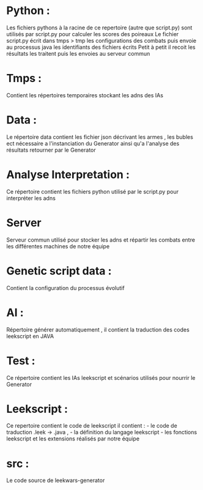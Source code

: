 # Python :

Les fichiers pythons à la racine de ce repertoire (autre que script.py) sont utilisés par script.py pour calculer les scores des poireaux 
Le fichier script.py écrit dans tmps > tmp les configurations des combats puis envoie au processus java les identifiants des fichiers écrits 
Petit à petit il recoit les résultats les traitent puis les envoies au serveur commun 

# Tmps :

Contient les répertoires temporaires stockant les adns des IAs 

# Data :

Le répertoire data contient les fichier json décrivant les armes , les bubles ect nécessaire a l'instanciation du Generator ainsi qu'a l'analyse des résultats retourner par le Generator

# Analyse Interpretation :

Ce répertoire contient les fichiers python utilisé par le script.py pour interpréter les adns 

# Server

Serveur commun utilisé pour stocker les adns et répartir les combats entre les différentes machines de notre équipe

# Genetic script data :

Contient la configuration du processus évolutif

# AI :
 
 Répertoire générer automatiquement , il contient la traduction des codes leekscript en JAVA 

# Test :

Ce répertoire contient les IAs leekscript et scénarios utilisés pour nourrir le Generator 

# Leekscript :

Ce repertoire contient le code de leekscript il contient :
    - le code de traduction .leek -> .java , 
    - la définition du langage leekscript
    - les fonctions leekscript et les extensions réalisés par notre équipe 

# src :

Le code source de leekwars-generator



